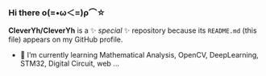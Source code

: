 ### Hi there ο(=•ω＜=)ρ⌒☆ 

**CleverYh/CleverYh** is a ✨ _special_ ✨ repository because its `README.md` (this file) appears on my GitHub profile.

- 🌱 I’m currently learning Mathematical Analysis, OpenCV, DeepLearning, STM32, Digital Circuit, web ...

<!--
- 🔭 I’m currently working on ...
- 👯 I’m looking to collaborate on ...
- 🤔 I’m looking for help with ...
- 💬 Ask me about ...
- 📫 How to reach me: ...
- 😄 Pronouns: ...
- ⚡ Fun fact: ...
-->
